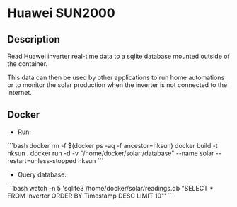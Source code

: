 
# Huawei SUN2000 

## Description

Read Huawei inverter real-time data to a sqlite database mounted outside of the container.

This data can then be used by other applications to run home automations or to monitor the solar production when the inverter is not connected to the internet.


## Docker 

* Run: 

´´´bash
docker rm -f $(docker ps -aq -f ancestor=hksun)
docker build -t hksun .
docker run -d -v "/home/docker/solar:/database" --name solar --restart=unless-stopped hksun
´´´

 * Query database:

´´´bash
watch -n 5 'sqlite3 /home/docker/solar/readings.db "SELECT * FROM Inverter ORDER BY Timestamp DESC LIMIT 10"'
´´´
